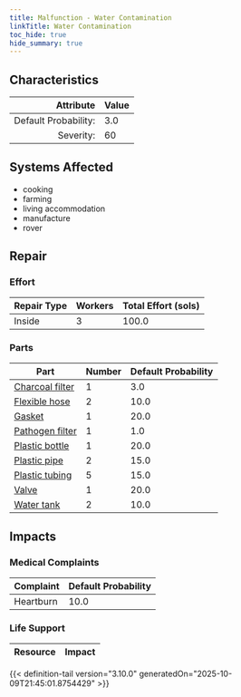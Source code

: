 ```yaml
---
title: Malfunction - Water Contamination
linkTitle: Water Contamination
toc_hide: true
hide_summary: true
---
```

<!-- This is generated by the MarsSim HelpGenertor, do not edit. -->

## Characteristics

| Attribute      | Value |
|--------:|:------|
|Default Probability:|3.0|
|Severity:|60|

## Systems Affected 
- cooking
- farming
- living accommodation
- manufacture
- rover

## Repair

### Effort
|Repair Type|Workers|Total Effort (sols)|
|---|---|---|
|Inside|3|100.0|

### Parts
|Part|Number|Default Probability|
|---|---|---|
|[Charcoal filter](/docs/definitions/part/charcoal-filter)|1|3.0|
|[Flexible hose](/docs/definitions/part/flexible-hose)|2|10.0|
|[Gasket](/docs/definitions/part/gasket)|1|20.0|
|[Pathogen filter](/docs/definitions/part/pathogen-filter)|1|1.0|
|[Plastic bottle](/docs/definitions/part/plastic-bottle)|1|20.0|
|[Plastic pipe](/docs/definitions/part/plastic-pipe)|2|15.0|
|[Plastic tubing](/docs/definitions/part/plastic-tubing)|5|15.0|
|[Valve](/docs/definitions/part/valve)|1|20.0|
|[Water tank](/docs/definitions/part/water-tank)|2|10.0|

## Impacts

### Medical Complaints
|Complaint|Default Probability|
|---|---|
|Heartburn|10.0|

### Life Support
|Resource|Impact|
|---|---|


{{< definition-tail version="3.10.0" generatedOn="2025-10-09T21:45:01.8754429" >}}

